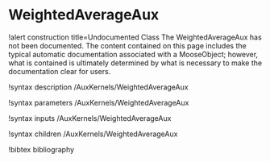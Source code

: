 <!-- MOOSE Documentation Stub: Remove this when content is added. -->

# WeightedAverageAux

!alert construction title=Undocumented Class
The WeightedAverageAux has not been documented. The content contained on this page includes the
typical automatic documentation associated with a MooseObject; however, what is contained is
ultimately determined by what is necessary to make the documentation clear for users.

!syntax description /AuxKernels/WeightedAverageAux

!syntax parameters /AuxKernels/WeightedAverageAux

!syntax inputs /AuxKernels/WeightedAverageAux

!syntax children /AuxKernels/WeightedAverageAux

!bibtex bibliography
